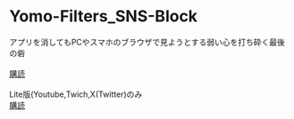 # Yomo-Filters_SNS-Block
アプリを消してもPCやスマホのブラウザで見ようとする弱い心を打ち砕く最後の砦\
\
[購読](https://raw.githubusercontent.com/yomo1326/Yomo-Filters_SNS-Block/refs/heads/main/Blocklist.txt)\
\
Lite版(Youtube,Twich,X(Twitter)のみ\
[購読](https://raw.githubusercontent.com/yomo1326/Yomo-Filters_SNS-Block/refs/heads/main/Blocklist_lite.txt)


